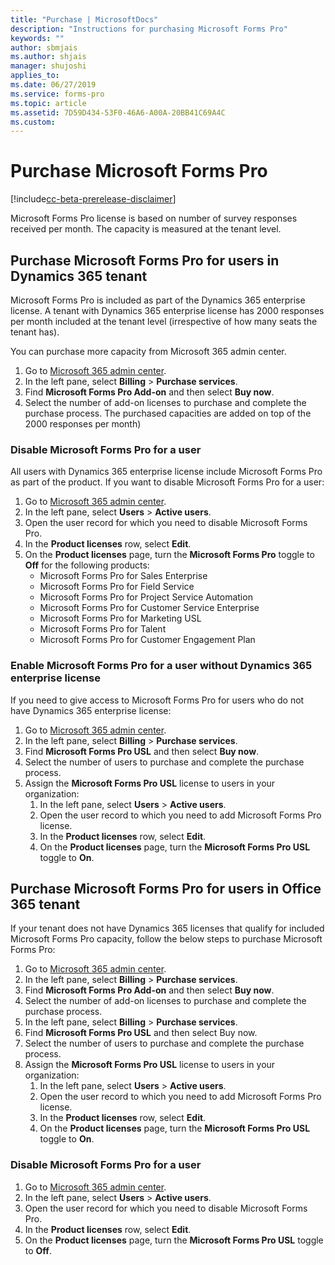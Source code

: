 ```yaml
---
title: "Purchase | MicrosoftDocs"
description: "Instructions for purchasing Microsoft Forms Pro"
keywords: ""
author: sbmjais
ms.author: shjais
manager: shujoshi
applies_to: 
ms.date: 06/27/2019
ms.service: forms-pro
ms.topic: article
ms.assetid: 7D59D434-53F0-46A6-A00A-20BB41C69A4C
ms.custom: 
---
```


# Purchase Microsoft Forms Pro

[!include[cc-beta-prerelease-disclaimer](includes/cc-beta-prerelease-disclaimer.md)]

Microsoft Forms Pro license is based on number of survey responses received per month. The capacity is measured at the tenant level.
 
## Purchase Microsoft Forms Pro for users in Dynamics 365 tenant

Microsoft Forms Pro is included as part of the Dynamics 365 enterprise license. A tenant with Dynamics 365 enterprise license has 2000 responses per month included at the tenant level (irrespective of how many seats the tenant has).
 
You can purchase more capacity from Microsoft 365 admin center.
 
1.	Go to [Microsoft 365 admin center](https://admin.microsoft.com/). 
2.	In the left pane, select **Billing** > **Purchase services**.
3.	Find **Microsoft Forms Pro Add-on** and then select **Buy now**.
4.	Select the number of add-on licenses to purchase and complete the purchase process. The purchased capacities are added on top of the 2000 responses per month)
 
### Disable Microsoft Forms Pro for a user

All users with Dynamics 365 enterprise license include Microsoft Forms Pro as part of the product. If you want to disable Microsoft Forms Pro for a user:

1.	Go to [Microsoft 365 admin center](https://admin.microsoft.com/). 
2.	In the left pane, select **Users** > **Active users**.
3.	Open the user record for which you need to disable Microsoft Forms Pro.
4.	In the **Product licenses** row, select **Edit**.
5.	On the **Product licenses** page, turn the **Microsoft Forms Pro** toggle to **Off** for the following products:
    - Microsoft Forms Pro for Sales Enterprise
    - Microsoft Forms Pro for Field Service
    - Microsoft Forms Pro for Project Service Automation
    - Microsoft Forms Pro for Customer Service Enterprise
    - Microsoft Forms Pro for Marketing USL
    - Microsoft Forms Pro for Talent
    - Microsoft Forms Pro for Customer Engagement Plan

### Enable Microsoft Forms Pro for a user without Dynamics 365 enterprise license

If you need to give access to Microsoft Forms Pro for users who do not have Dynamics 365 enterprise license:

1.	Go to [Microsoft 365 admin center](https://admin.microsoft.com/). 
2.	In the left pane, select **Billing** > **Purchase services**.
3.	Find **Microsoft Forms Pro USL** and then select **Buy now**.
4.	Select the number of users to purchase and complete the purchase process.
5.	Assign the **Microsoft Forms Pro USL** license to users in your organization:
    1. In the left pane, select **Users** > **Active users**.
    2. Open the user record to which you need to add Microsoft Forms Pro license.
    3. In the **Product licenses** row, select **Edit**.
    4. On the **Product licenses** page, turn the **Microsoft Forms Pro USL** toggle to **On**.

## Purchase Microsoft Forms Pro for users in Office 365 tenant

If your tenant does not have Dynamics 365 licenses that qualify for included Microsoft Forms Pro capacity, follow the below steps to purchase Microsoft Forms Pro:    

1.	Go to [Microsoft 365 admin center](https://admin.microsoft.com/). 
2.	In the left pane, select **Billing** > **Purchase services**.
3.	Find **Microsoft Forms Pro Add-on** and then select **Buy now**.
4.	Select the number of add-on licenses to purchase and complete the purchase process. 
5.	In the left pane, select **Billing** > **Purchase services**.
6.	Find **Microsoft Forms Pro USL** and then select Buy now.
7.	Select the number of users to purchase and complete the purchase process.
8.	Assign the **Microsoft Forms Pro USL** license to users in your organization:
    1. In the left pane, select **Users** > **Active users**.
    2. Open the user record to which you need to add Microsoft Forms Pro license.
    3. In the **Product licenses** row, select **Edit**.
    4. On the **Product licenses** page, turn the **Microsoft Forms Pro USL** toggle to **On**.

### Disable Microsoft Forms Pro for a user

1.	Go to [Microsoft 365 admin center](https://admin.microsoft.com/). 
2.	In the left pane, select **Users** > **Active users**.
3.	Open the user record for which you need to disable Microsoft Forms Pro.
4.	In the **Product licenses** row, select **Edit**.
5.	On the **Product licenses** page, turn the **Microsoft Forms Pro USL** toggle to **Off**. 

